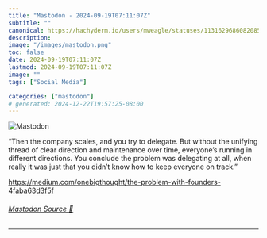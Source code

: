 ```yaml
---
title: "Mastodon - 2024-09-19T07:11:07Z"
subtitle: ""
canonical: https://hachyderm.io/users/mweagle/statuses/113162968608208521
description:
image: "/images/mastodon.png"
toc: false
date: 2024-09-19T07:11:07Z
lastmod: 2024-09-19T07:11:07Z
image: ""
tags: ["Social Media"]

categories: ["mastodon"]
# generated: 2024-12-22T19:57:25-08:00
---
```

![Mastodon](/images/mastodon.png)

<p>“Then the company scales, and you try to delegate. But without the unifying thread of clear direction and maintenance over time, everyone’s running in different directions. You conclude the problem was delegating at all, when really it was just that you didn’t know how to keep everyone on track.”</p><p><a href="https://medium.com/onebigthought/the-problem-with-founders-4faba63d3f5f" target="_blank" rel="nofollow noopener noreferrer" translate="no"><span class="invisible">https://</span><span class="ellipsis">medium.com/onebigthought/the-p</span><span class="invisible">roblem-with-founders-4faba63d3f5f</span></a></p>


###### [Mastodon Source 🐘](https://hachyderm.io/@mweagle/113162968608208521)

___
